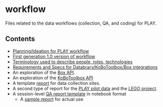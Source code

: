 # workflow
Files related to the data workflows (collection, QA, and coding) for PLAY.

## Contents

- [Planning/Ideation for PLAY workflow](https://PLAY-behaviorome.github.io/workflow/workflow-planning.html)
- [First generation 1.0 version of workflow](https://PLAY-behaviorome.github.io/workflow/workflow-1.0.html)
- [Terminology used to describe people, roles, technologies](https://PLAY-behaviorome.github.io/workflow/terminology.html)
- [Requirements and Specs for Databrary/KoBoToolbox/Box integrations](https://PLAY-behaviorome.github.io/workflow/requirements/databrary-box-kobo-requirements.html)
- An exploration of the [Box API](https://PLAY-behaviorome.github.io/workflow/api_explorations/api-explorations-box.html).
- An exploration of the [KoBoToolbox API](https://PLAY-behaviorome.github.io/workflow/api-explorations/api-explorations-kobotoolbox.html)
- A template [report](https://PLAY-behaviorome.github.io/workflow/site-report-template.html) for data collection sites.
- A second type of report for the [PLAY pilot data](https://PLAY-behaviorome.github.io/workflow/vol_reports/volume-report-444.html) and the [LEGO project](https://PLAY-behaviorome.github.io/workflow/vol_reports/volume-report-563.html).
- A session-level [QA report template](https://PLAY-behaviorome.github.io/workflow/session-qa-prototype.nb.html) in notebook format
    - A [sample report](https://PLAY-behaviorome.github.io/workflow/session_qa/session-qa-report-899-NYU-2019-12-11-1116.html) for actual use
